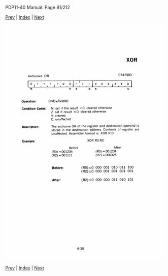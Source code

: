 PDP11-40 Manual: Page 81/212

[Prev](pdp11-40-000080.html) | [Index](index.html) | [Next](pdp11-40-000082.html)

![](pdp11-40-000081.gif)

[Prev](pdp11-40-000080.html) | [Index](index.html) | [Next](pdp11-40-000082.html)

